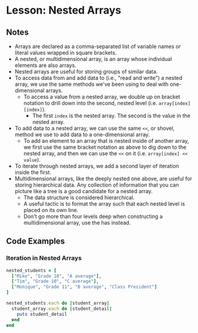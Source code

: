 # Lesson: Nested Arrays

## Notes

- Arrays are declared as a comma-separated list of variable names or literal values wrapped in square brackets.
- A nested, or multidimensional array, is an array whose individual elements are also arrays.
- Nested arrays are useful for storing groups of similar data.
- To access data from and add data to (i.e., "read and write") a nested array, we use the same methods we've been using to deal with one-dimensional arrays.
  - To access a value from a nested array, we double up on bracket notation to drill down into the second, nested level (i.e. `array[index][index]`).
    - The first `index` is the nested array. The second is the value in the nested array.
- To add data to a nested array, we can use the same `<<`, or shovel, method we use to add data to a one-dimensional array.
  - To add an element to an array that is nested inside of another array, we first use the same bracket notation as above to dig down to the nested array, and then we can use the `<<` on it (i.e. `array[index] << value`).
- To iterate through nested arrays, we add a second layer of iteration inside the first.
- Multidimensional arrays, like the deeply nested one above, are useful for storing hierarchical data. Any collection of information that you can picture like a tree is a good candidate for a nested array.
  - The data structure is considered hierarchical.
  - A useful tactic is to format the array such that each nested level is placed on its own line.
  - Don't go more than four levels deep when constructing a multidimensional array, use the has instead.

## Code Examples

### Iteration in Nested Arrays

```ruby
nested_students = [
  ["Mike", "Grade 10", "A average"],
  ["Tim", "Grade 10", "C average"],
  ["Monique", "Grade 11", "B average", "Class President"]
]

nested_students.each do |student_array|
  student_array.each do |student_detail|
    puts student_detail
  end
end
```
